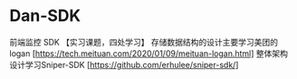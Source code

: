 # Dan-SDK
前端监控 SDK 【实习课题，四处学习】
存储数据结构的设计主要学习美团的logan [https://tech.meituan.com/2020/01/09/meituan-logan.html]
整体架构设计学习Sniper-SDK [https://github.com/erhulee/sniper-sdk/]